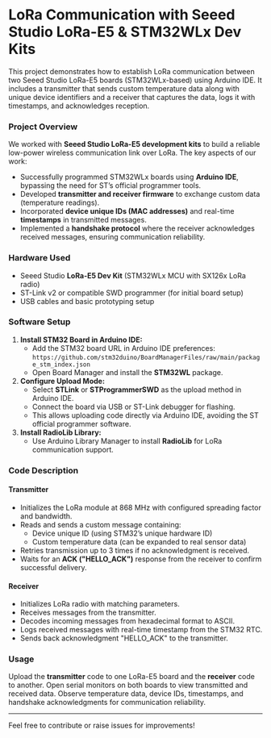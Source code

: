 <h1>LoRa Communication with Seeed Studio LoRa-E5 &amp; STM32WLx Dev Kits</h1>

<p>This project demonstrates how to establish LoRa communication between two Seeed Studio LoRa-E5 boards (STM32WLx-based) using Arduino IDE. It includes a transmitter that sends custom temperature data along with unique device identifiers and a receiver that captures the data, logs it with timestamps, and acknowledges reception.</p>

<h3>Project Overview</h3>
<p>We worked with <strong>Seeed Studio LoRa-E5 development kits</strong> to build a reliable low-power wireless communication link over LoRa. The key aspects of our work:</p>
<ul>
  <li>Successfully programmed STM32WLx boards using <strong>Arduino IDE</strong>, bypassing the need for ST’s official programmer tools.</li>
  <li>Developed <strong>transmitter and receiver firmware</strong> to exchange custom data (temperature readings).</li>
  <li>Incorporated <strong>device unique IDs (MAC addresses)</strong> and real-time <strong>timestamps</strong> in transmitted messages.</li>
  <li>Implemented a <strong>handshake protocol</strong> where the receiver acknowledges received messages, ensuring communication reliability.</li>
</ul>

<h3>Hardware Used</h3>
<ul>
  <li>Seeed Studio <strong>LoRa-E5 Dev Kit</strong> (STM32WLx MCU with SX126x LoRa radio)</li>
  <li>ST-Link v2 or compatible SWD programmer (for initial board setup)</li>
  <li>USB cables and basic prototyping setup</li>
</ul>

<h3>Software Setup</h3>
<ol>
  <li><strong>Install STM32 Board in Arduino IDE:</strong>
    <ul>
      <li>Add the STM32 board URL in Arduino IDE preferences:<br>
          <code>https://github.com/stm32duino/BoardManagerFiles/raw/main/package_stm_index.json</code>
      </li>
      <li>Open Board Manager and install the <strong>STM32WL</strong> package.</li>
    </ul>
  </li>
  <li><strong>Configure Upload Mode:</strong>
    <ul>
      <li>Select <strong>STLink</strong> or <strong>STProgrammerSWD</strong> as the upload method in Arduino IDE.</li>
      <li>Connect the board via USB or ST-Link debugger for flashing.</li>
      <li>This allows uploading code directly via Arduino IDE, avoiding the ST official programmer software.</li>
    </ul>
  </li>
  <li><strong>Install RadioLib Library:</strong>
    <ul>
      <li>Use Arduino Library Manager to install <strong>RadioLib</strong> for LoRa communication support.</li>
    </ul>
  </li>
</ol>

<h3>Code Description</h3>
<h4>Transmitter</h4>
<ul>
  <li>Initializes the LoRa module at 868 MHz with configured spreading factor and bandwidth.</li>
  <li>Reads and sends a custom message containing:
    <ul>
      <li>Device unique ID (using STM32’s unique hardware ID)</li>
      <li>Custom temperature data (can be expanded to real sensor data)</li>
    </ul>
  </li>
  <li>Retries transmission up to 3 times if no acknowledgment is received.</li>
  <li>Waits for an <strong>ACK ("HELLO_ACK")</strong> response from the receiver to confirm successful delivery.</li>
</ul>

<h4>Receiver</h4>
<ul>
  <li>Initializes LoRa radio with matching parameters.</li>
  <li>Receives messages from the transmitter.</li>
  <li>Decodes incoming messages from hexadecimal format to ASCII.</li>
  <li>Logs received messages with real-time timestamp from the STM32 RTC.</li>
  <li>Sends back acknowledgment "HELLO_ACK" to the transmitter.</li>
</ul>

<h3>Usage</h3>
<p>Upload the <strong>transmitter</strong> code to one LoRa-E5 board and the <strong>receiver</strong> code to another. Open serial monitors on both boards to view transmitted and received data. Observe temperature data, device IDs, timestamps, and handshake acknowledgments for communication reliability.</p>

<hr>

<p>Feel free to contribute or raise issues for improvements!</p>
